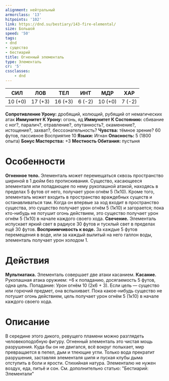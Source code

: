 ```yaml
---
alignment: нейтральный
armorclass: '13'
hitpoints: '102'
link: https://dnd.su/bestiary/143-fire-elemental/
size: Большой
speed: '50'
tags:
- dnd
- существо
- бестиарий
title: Огненный элементаль
type: Элементаль
cr: '5'
cssclasses:
    - dnd
---
```



| СИЛ | ЛОВ | ТЕЛ | ИНТ | МДР | ХАР |
|---|---|---|---|---|---|
| 10 (+0) | 17 (+3) | 16 (+3) | 6 (-2) | 10 (+0) | 7 (-2) |
**Сопротивление Урону:** дробящий, колющий, рубящий от немагических атак
**Иммунитет К Урону:** огонь, яд
**Иммунитет К Состоянию:** сбивание с ног?, паралич?, отравление?, опутанность?, окаменение?, истощение?, захват?, бессознательность?
**Чувства:** тёмное зрение? 60 футов, пассивное Восприятие 10
**Языки:** Игнан
**Опасность:** 5 (1800 опыта)
**Бонус Мастерства:** +3
**Местность Обитания:** пустыня


# Особенности
**Огненное тело.** Элементаль может перемещаться сквозь пространство шириной в 1 дюйм без протискивания. Существо, касающееся элементаля или попадающее по нему рукопашной атакой, находясь в пределах 5 футов от него, получает урон огнём 5 (1к10). Кроме того, элементаль может входить в пространство враждебных существ и останавливаться там. Когда он впервые за ход входит в пространство существа, это существо получает урон огнём 5 (1к10) и загорается; пока кто-нибудь не потушит огонь действием, это существо получает урон огнём 5 (1к10) в начале каждого своего хода.
**Свечение.** Элементаль испускает яркий свет в радиусе 30 футов и тусклый свет в пределах ещё 30 футов.
**Восприимчивость к воде.** За каждые 5 футов перемещения в воде, или за каждый вылитый на него галлон воды, элементаль получает урон холодом 1.


# Действия
**Мультиатака.** Элементаль совершает две атаки касанием.
**Касание.** Рукопашная атака оружием: +6 к попаданию, досягаемость 5 футов, одна цель. Попадание: Урон огнём 10 (2к6 + 3). Если цель — существо или горючий предмет, она вспыхивает. Пока какое-нибудь существо не потушит огонь действием, цель получает урон огнём 5 (1к10) в начале каждого своего хода.


# Описание
В середине этого дикого, ревущего пламени можно разглядеть человекоподобную фигуру. Огненный элементаль это чистая мощь разрушения. Куда бы он не двигался, всё вокруг полыхает, мир превращается в пепел, дым и тлеющие угли. Только вода прекратит разрушения, заставляя элементаля шипя и пуская клубы дыма отступить в боли и ярости. Стихийная натура. Элементалю не нужен воздух, еда, питьё и сон. См. дополнительно статью: "Бестиарий: Элементали"